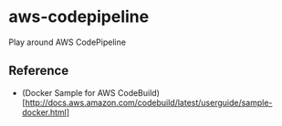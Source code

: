 # aws-codepipeline
Play around AWS CodePipeline

## Reference
- (Docker Sample for AWS CodeBuild)[http://docs.aws.amazon.com/codebuild/latest/userguide/sample-docker.html]
